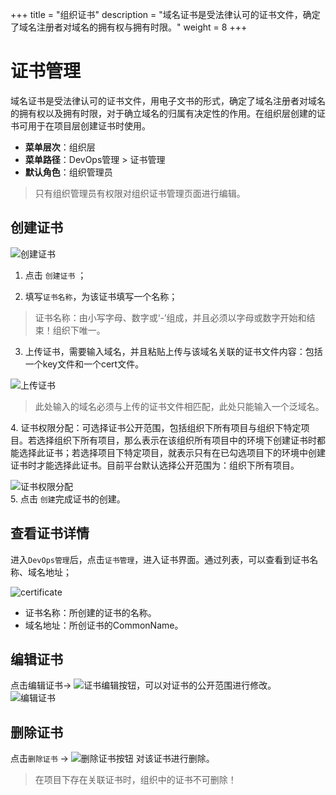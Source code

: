
+++
title = "组织证书"
description = "域名证书是受法律认可的证书文件，确定了域名注册者对域名的拥有权与拥有时限。"
weight = 8
+++

# 证书管理

域名证书是受法律认可的证书文件，用电子文书的形式，确定了域名注册者对域名的拥有权以及拥有时限，对于确立域名的归属有决定性的作用。在组织层创建的证书可用于在项目层创建证书时使用。
    
  - **菜单层次**：组织层
  - **菜单路径**：DevOps管理 > 证书管理
  - **默认角色**：组织管理员
<blockquote class="note">
只有组织管理员有权限对组织证书管理页面进行编辑。
</blockquote>

## 创建证书  
![创建证书](/docs/user-guide/devops-management/image/c-create.jpg)
 
 1. 点击 `创建证书` ；
 
 2. 填写`证书名称`，为该证书填写一个名称；  
 <blockquote class="warning">  证书名称：由小写字母、数字或‘-’组成，并且必须以字母或数字开始和结束！组织下唯一。</blockquote>  

 3. 上传证书，需要输入域名，并且粘贴上传与该域名关联的证书文件内容：包括一个key文件和一个cert文件。

 ![上传证书](/docs/user-guide/devops-management/image/c-upload.jpg)  
 <blockquote class="warning"> 此处输入的域名必须与上传的证书文件相匹配，此处只能输入一个泛域名。</blockquote>  
 4. 证书权限分配：可选择证书公开范围，包括组织下所有项目与组织下特定项目。若选择组织下所有项目，那么表示在该组织所有项目中的环境下创建证书时都能选择此证书；若选择项目下特定项目，就表示只有在已勾选项目下的环境中创建证书时才能选择此证书。目前平台默认选择公开范围为：组织下所有项目。  

 ![证书权限分配](/docs/user-guide/devops-management/image/c-auth.jpg)  
 5. 点击 `创建`完成证书的创建。


## 查看证书详情
 进入`DevOps管理`后，点击`证书管理`，进入证书界面。通过列表，可以查看到证书名称、域名地址；

  ![certificate](/docs/user-guide/devops-management/image/c-create.jpg)     
  
  - 证书名称：所创建的证书的名称。
  - 域名地址：所创证书的CommonName。  


## 编辑证书
点击编辑证书→ ![证书编辑按钮](/docs/user-guide/devops-management/image/c-edit-button.jpg)，可以对证书的公开范围进行修改。  
![编辑证书](/docs/user-guide/devops-management/image/c-edit.jpg)

## 删除证书

点击`删除证书` → ![删除证书按钮](/docs/user-guide/deployment-pipeline/image/del_net_button.png) 对该证书进行删除。

<blockquote class="note">
 在项目下存在关联证书时，组织中的证书不可删除！
</blockquote>






